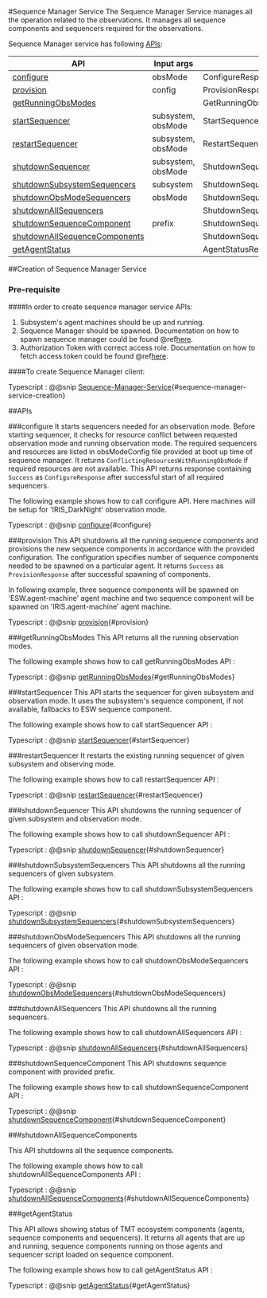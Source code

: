 #Sequence Manager Service
The Sequence Manager Service manages all the operation related to the observations.
It manages all sequence components and sequencers required for the observations.


Sequence Manager service has following [APIs](#apis):

|        API                                                      |      Input args    |   Returns                         |
| --------------------------------------------------------------- | ------------------ | --------------------------------  |
| [configure](#configure)                                         | obsMode            | ConfigureResponse                 |
| [provision](#provision)                                         | config             | ProvisionResponse                 |
| [getRunningObsModes](#getrunningobsmodes)                       |                    | GetRunningObsModesResponse        |
| [startSequencer](#startsequencer)                               | subsystem, obsMode | StartSequencerResponse            |
| [restartSequencer](#restartsequencer)                           | subsystem, obsMode | RestartSequencerResponse          |
| [shutdownSequencer](#shutdownsequencer)                         | subsystem, obsMode | ShutdownSequencersResponse        |
| [shutdownSubsystemSequencers](#shutdownsubsystemsequencers)     | subsystem          | ShutdownSequencersResponse        |
| [shutdownObsModeSequencers](#shutdownobsmodesequencers)         | obsMode            | ShutdownSequencersResponse        |
| [shutdownAllSequencers](#shutdownallsequencers)                 |                    | ShutdownSequencersResponse        |
| [shutdownSequenceComponent](#shutdownsequencecomponent)         | prefix             | ShutdownSequenceComponentResponse |
| [shutdownAllSequenceComponents](#shutdownallsequencecomponents) |                    | ShutdownSequenceComponentResponse |
| [getAgentStatus](#getagentstatus)                               |                    | AgentStatusResponse               |


##Creation of Sequence Manager Service

### Pre-requisite

####In order to create sequence manager service APIs:
1. Subsystem's agent machines should be up and running.
2. Sequence Manager should be spawned. Documentation on how to spawn sequence manager could be found @ref[here](../../clients/agent/agent-service.md#spawnsequencemanager).
3. Authorization Token with correct access role.
 Documentation on how to fetch access token could be found @ref[here](../../aas/csw-aas-js.md).

####To create Sequence Manager client:

Typescript
: @@snip [Sequence-Manager-Service](../../../../../example/src/documentation/sequence-manager/SequenceManagerServiceExamples.ts){#sequence-manager-service-creation}

##APIs

###configure
 It starts sequencers needed for an observation mode. Before starting sequencer, it checks for resource
 conflict between requested observation mode and running observation mode. The required sequencers and
 resources are listed in obsModeConfig file provided at boot up time of sequence manager. It returns
 `ConflictingResourcesWithRunningObsMode` if required resources are not available. This API returns response
 containing `Success` as `ConfigureResponse` after successful start of all required sequencers.

The following example shows how to call configure API. Here machines will be setup for 'IRIS_DarkNight' observation mode.

Typescript
: @@snip [configure](../../../../../example/src/documentation/sequence-manager/SequenceManagerServiceExamples.ts){#configure}


###provision
 This API shutdowns all the running sequence components and provisions the new sequence components in
 accordance with the provided configuration. The configuration specifies number of sequence components
 needed to be spawned on a particular agent. It returns `Success` as `ProvisionResponse` after successful
 spawning of components.

 In following example, three sequence components will be spawned on 'ESW.agent-machine' agent machine and two sequence
 component will be spawned on 'IRIS.agent-machine' agent machine.

Typescript
: @@snip [provision](../../../../../example/src/documentation/sequence-manager/SequenceManagerServiceExamples.ts){#provision}


###getRunningObsModes
 This API returns all the running observation modes.

 The following example shows how to call getRunningObsModes API :

Typescript
: @@snip [getRunningObsModes](../../../../../example/src/documentation/sequence-manager/SequenceManagerServiceExamples.ts){#getRunningObsModes}



###startSequencer
 This API starts the sequencer for given subsystem and observation mode.
 It uses the subsystem's sequence component, if not available, fallbacks to ESW sequence component.


 The following example shows how to call startSequencer API :

Typescript
: @@snip [startSequencer](../../../../../example/src/documentation/sequence-manager/SequenceManagerServiceExamples.ts){#startSequencer}


###restartSequencer
It restarts the existing running sequencer of given subsystem and observing mode.

The following example shows how to call restartSequencer API :

Typescript
: @@snip [restartSequencer](../../../../../example/src/documentation/sequence-manager/SequenceManagerServiceExamples.ts){#restartSequencer}


###shutdownSequencer
This API shutdowns the running sequencer of given subsystem and observation mode.

The following example shows how to call shutdownSequencer API :

Typescript
: @@snip [shutdownSequencer](../../../../../example/src/documentation/sequence-manager/SequenceManagerServiceExamples.ts){#shutdownSequencer}


###shutdownSubsystemSequencers
This API shutdowns all the running sequencers of given subsystem.

The following example shows how to call shutdownSubsystemSequencers API :

Typescript
: @@snip [shutdownSubsystemSequencers](../../../../../example/src/documentation/sequence-manager/SequenceManagerServiceExamples.ts){#shutdownSubsystemSequencers}


###shutdownObsModeSequencers
This API shutdowns all the running sequencers of given observation mode.


The following example shows how to call shutdownObsModeSequencers API :

Typescript
: @@snip [shutdownObsModeSequencers](../../../../../example/src/documentation/sequence-manager/SequenceManagerServiceExamples.ts){#shutdownObsModeSequencers}


###shutdownAllSequencers
This API shutdowns all the running sequencers.


The following example shows how to call shutdownAllSequencers API :

Typescript
: @@snip [shutdownAllSequencers](../../../../../example/src/documentation/sequence-manager/SequenceManagerServiceExamples.ts){#shutdownAllSequencers}


###shutdownSequenceComponent
This API shutdowns sequence component with provided prefix.

The following example shows how to call shutdownSequenceComponent API :

Typescript
: @@snip [shutdownSequenceComponent](../../../../../example/src/documentation/sequence-manager/SequenceManagerServiceExamples.ts){#shutdownSequenceComponent}


###shutdownAllSequenceComponents

This API shutdowns all the sequence components.

The following example shows how to call shutdownAllSequenceComponents API :

Typescript
: @@snip [shutdownAllSequenceComponents](../../../../../example/src/documentation/sequence-manager/SequenceManagerServiceExamples.ts){#shutdownAllSequenceComponents}


###getAgentStatus

 This API allows showing status of TMT ecosystem components (agents, sequence components and sequencers).
 It returns all agents that are up and running, sequence components running on those agents and sequencer script loaded on sequence component.

 The following example shows how to call getAgentStatus API :

Typescript
: @@snip [getAgentStatus](../../../../../example/src/documentation/sequence-manager/SequenceManagerServiceExamples.ts){#getAgentStatus}

